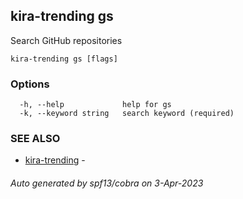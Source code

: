 ## kira-trending gs

Search GitHub repositories

```
kira-trending gs [flags]
```

### Options

```
  -h, --help             help for gs
  -k, --keyword string   search keyword (required)
```

### SEE ALSO

* [kira-trending](kira-trending.md)	 - 

###### Auto generated by spf13/cobra on 3-Apr-2023
